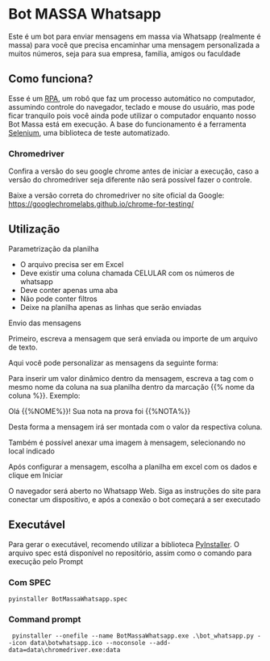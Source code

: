 # Bot MASSA Whatsapp

Este é um bot para enviar mensagens em massa via Whatsapp (realmente é massa) para você que precisa encaminhar uma mensagem personalizada a muitos números, seja para sua empresa, familia, amigos ou faculdade

## Como funciona?

Esse é um  [RPA](https://www.totvs.com/blog/inovacoes/rpa/), um robô que faz um processo automático no computador, assumindo controle do navegador, teclado e mouse do usuário, mas pode ficar tranquilo pois você ainda pode utilizar o computador enquanto nosso Bot Massa está em execução.
A base do funcionamento é a ferramenta [Selenium](https://www.selenium.dev), uma biblioteca de teste automatizado. 

### Chromedriver

Confira a versão do seu google chrome antes de iniciar a execução, caso a versão do chromedriver seja diferente não será possível fazer o controle.

Baixe a versão correta do chromedriver no site oficial da Google: https://googlechromelabs.github.io/chrome-for-testing/

## Utilização

Parametrização da planilha

- O arquivo precisa ser em Excel
- Deve existir uma coluna chamada CELULAR com os números de whatsapp
- Deve conter apenas uma aba
- Não pode conter filtros
- Deixe na planilha apenas as linhas que serão enviadas

Envio das mensagens

Primeiro, escreva a mensagem que será enviada ou importe de um 
arquivo de texto.

Aqui você pode personalizar as mensagens da seguinte forma:

Para inserir um valor dinâmico dentro da mensagem, escreva a tag 
com o mesmo nome da coluna na sua planilha
dentro da marcação {{% nome da coluna %}}. Exemplo:

Olá {{%NOME%}}! Sua nota na prova foi {{%NOTA%}}

Desta forma a mensagem irá ser montada com o valor da respectiva coluna.

Também é possível anexar uma imagem à mensagem, selecionando no local indicado

Após configurar a mensagem, escolha a planilha em excel com os dados
e clique em Iniciar

O navegador será aberto no Whatsapp Web. Siga as instruções do site para 
conectar um dispositivo, e após a conexão o bot começará a ser executado

## Executável

Para gerar o executável, recomendo utilizar a biblioteca [PyInstaller](https://pyinstaller.org/en/stable/). O arquivo spec está disponível no repositório, assim como o comando para execução pelo Prompt

### Com SPEC
`pyinstaller BotMassaWhatsapp.spec`

### Command prompt

` pyinstaller --onefile --name BotMassaWhatsapp.exe .\bot_whatsapp.py --icon data\botwhatsapp.ico --noconsole --add-data=data\chromedriver.exe:data`